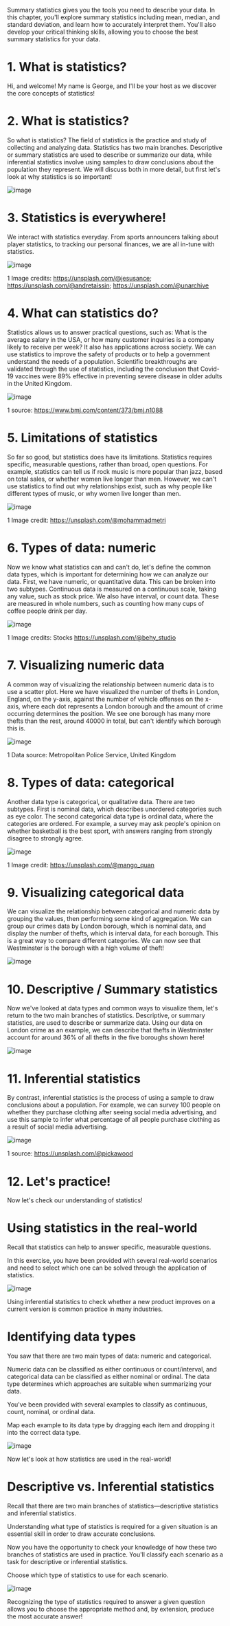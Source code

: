 Summary statistics gives you the tools you need to describe your data. In this chapter, you'll explore summary statistics including mean, median, and standard deviation, and learn how to accurately interpret them. You'll also develop your critical thinking skills, allowing you to choose the best summary statistics for your data.

# 1. What is statistics?

Hi, and welcome! My name is George, and I'll be your host as we discover the core concepts of statistics!

# 2. What is statistics?

So what is statistics? The field of statistics is the practice and study of collecting and analyzing data. Statistics has two main branches. Descriptive or summary statistics are used to describe or summarize our data, while inferential statistics involve using samples to draw conclusions about the population they represent. We will discuss both in more detail, but first let's look at why statistics is so important!

![image](https://github.com/artempohribnyi/datacamp/assets/113499718/9a3f97ae-758e-4f39-8235-aa5dc7605eef)


# 3. Statistics is everywhere!

We interact with statistics everyday. From sports announcers talking about player statistics, to tracking our personal finances, we are all in-tune with statistics.

![image](https://github.com/artempohribnyi/datacamp/assets/113499718/2e0fd4d6-8282-43d5-b7db-12c2f53b61d2)

1 Image credits: https://unsplash.com/@jesusance; https://unsplash.com/@andretaissin; https://unsplash.com/@unarchive

# 4. What can statistics do?

Statistics allows us to answer practical questions, such as: What is the average salary in the USA, or how many customer inquiries is a company likely to receive per week? It also has applications across society. We can use statistics to improve the safety of products or to help a government understand the needs of a population. Scientific breakthroughs are validated through the use of statistics, including the conclusion that Covid-19 vaccines were 89% effective in preventing severe disease in older adults in the United Kingdom.

![image](https://github.com/artempohribnyi/datacamp/assets/113499718/bc2fda97-b549-4cbe-9b8d-7ff15134367b)

1 source: https://www.bmj.com/content/373/bmj.n1088

# 5. Limitations of statistics

So far so good, but statistics does have its limitations. Statistics requires specific, measurable questions, rather than broad, open questions. For example, statistics can tell us if rock music is more popular than jazz, based on total sales, or whether women live longer than men. However, we can't use statistics to find out why relationships exist, such as why people like different types of music, or why women live longer than men.

![image](https://github.com/artempohribnyi/datacamp/assets/113499718/99e5308a-8c82-4a26-b4e1-85e3c0010104)

1 Image credit: https://unsplash.com/@mohammadmetri

# 6. Types of data: numeric

Now we know what statistics can and can't do, let's define the common data types, which is important for determining how we can analyze our data. First, we have numeric, or quantitative data. This can be broken into two subtypes. Continuous data is measured on a continuous scale, taking any value, such as stock price. We also have interval, or count data. These are measured in whole numbers, such as counting how many cups of coffee people drink per day.

![image](https://github.com/artempohribnyi/datacamp/assets/113499718/cfb2e66a-7e9c-490c-be63-58748a27adbe)

1 Image credits: Stocks https://unsplash.com/@behy_studio

# 7. Visualizing numeric data

A common way of visualizing the relationship between numeric data is to use a scatter plot. Here we have visualized the number of thefts in London, England, on the y-axis, against the number of vehicle offenses on the x-axis, where each dot represents a London borough and the amount of crime occurring determines the position. We see one borough has many more thefts than the rest, around 40000 in total, but can't identify which borough this is.

![image](https://github.com/artempohribnyi/datacamp/assets/113499718/d5cda61a-e4ea-4353-bae5-47acc5134f84)

1 Data source: Metropolitan Police Service, United Kingdom

# 8. Types of data: categorical

Another data type is categorical, or qualitative data. There are two subtypes. First is nominal data, which describes unordered categories such as eye color. The second categorical data type is ordinal data, where the categories are ordered. For example, a survey may ask people's opinion on whether basketball is the best sport, with answers ranging from strongly disagree to strongly agree.

![image](https://github.com/artempohribnyi/datacamp/assets/113499718/5dca6732-5a93-4b80-b6e3-097e43538da5)

1 Image credit: https://unsplash.com/@mango_quan

# 9. Visualizing categorical data

We can visualize the relationship between categorical and numeric data by grouping the values, then performing some kind of aggregation. We can group our crimes data by London borough, which is nominal data, and display the number of thefts, which is interval data, for each borough. This is a great way to compare different categories. We can now see that Westminster is the borough with a high volume of theft!

![image](https://github.com/artempohribnyi/datacamp/assets/113499718/990d8fc7-feb8-4691-b1d3-a3a4e70fdd2a)

# 10. Descriptive / Summary statistics

Now we've looked at data types and common ways to visualize them, let's return to the two main branches of statistics. Descriptive, or summary statistics, are used to describe or summarize data. Using our data on London crime as an example, we can describe that thefts in Westminster account for around 36% of all thefts in the five boroughs shown here!

![image](https://github.com/artempohribnyi/datacamp/assets/113499718/f6e76fe8-b064-457b-be9b-7e34987a2884)

# 11. Inferential statistics

By contrast, inferential statistics is the process of using a sample to draw conclusions about a population. For example, we can survey 100 people on whether they purchase clothing after seeing social media advertising, and use this sample to infer what percentage of all people purchase clothing as a result of social media advertising.

![image](https://github.com/artempohribnyi/datacamp/assets/113499718/25a72aef-e82b-4d1f-bd33-aebb89d265f6)

1 source: https://unsplash.com/@pickawood

# 12. Let's practice!

Now let's check our understanding of statistics!

# Using statistics in the real-world

Recall that statistics can help to answer specific, measurable questions.

In this exercise, you have been provided with several real-world scenarios and need to select which one can be solved through the application of statistics.

![image](https://github.com/artempohribnyi/datacamp/assets/113499718/335ff348-3630-475f-830d-83c8b9d63636)

Using inferential statistics to check whether a new product improves on a current version is common practice in many industries.

# Identifying data types

You saw that there are two main types of data: numeric and categorical.

Numeric data can be classified as either continuous or count/interval, and categorical data can be classified as either nominal or ordinal. The data type determines which approaches are suitable when summarizing your data.

You've been provided with several examples to classify as continuous, count, nominal, or ordinal data.

Map each example to its data type by dragging each item and dropping it into the correct data type.

![image](https://github.com/artempohribnyi/datacamp/assets/113499718/c3fa7a66-3e0c-41e8-b74c-ad141c4c9602)

Now let's look at how statistics are used in the real-world!

# Descriptive vs. Inferential statistics

Recall that there are two main branches of statistics—descriptive statistics and inferential statistics.

Understanding what type of statistics is required for a given situation is an essential skill in order to draw accurate conclusions.

Now you have the opportunity to check your knowledge of how these two branches of statistics are used in practice. You'll classify each scenario as a task for descriptive or inferential statistics.

Choose which type of statistics to use for each scenario.

![image](https://github.com/artempohribnyi/datacamp/assets/113499718/02d290dc-d0e1-4a60-b4ca-b04302bb8c64)

Recognizing the type of statistics required to answer a given question allows you to choose the appropriate method and, by extension, produce the most accurate answer!

